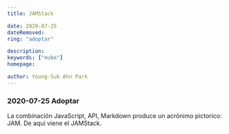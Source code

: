 ```yaml
---
title: JAMStack

date: 2020-07-25
dateRemoved: 
ring: "adoptar"

description: 
keywords: ["nube"]
homepage: 

author: Young-Suk Ahn Park
---
```


### 2020-07-25 Adoptar

La combinación JavaScript, API, Markdown produce un acrónimo pictorico: JAM. De aqui viene el JAMStack.

